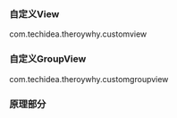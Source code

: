 ### 自定义View
com.techidea.theroywhy.customview

### 自定义GroupView
com.techidea.theroywhy.customgroupview

### 原理部分